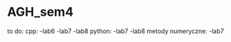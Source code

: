 # AGH_sem4

to do:
  cpp:
    -lab6
    -lab7
    -lab8
  python:
    -lab7
    -lab8
  metody numeryczne:
    -lab7
